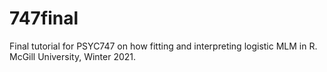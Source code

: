 # 747final
Final tutorial for PSYC747 on how fitting and interpreting logistic MLM in R. McGill University, Winter 2021. 

